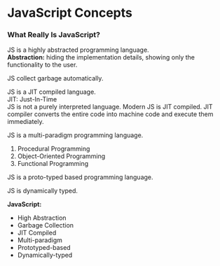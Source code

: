 # JavaScript Concepts

### What Really Is JavaScript?

JS is a highly abstracted programming language.  
**Abstraction:** hiding the implementation details, showing only the functionality to the user.

JS collect garbage automatically.

JS is a JIT compiled language.  
JIT: Just-In-Time  
JS is not a purely interpreted language. Modern JS is JIT compiled. JIT compiler converts the entire code into machine code and execute them immediately.

JS is a multi-paradigm programming language.  
1. Procedural Programming
2. Object-Oriented Programming
3. Functional Programming  
  
JS is a proto-typed based programming language.  

JS is dynamically typed.  

**JavaScript:**  
- High Abstraction
- Garbage Collection
- JIT Compiled
- Multi-paradigm
- Prototyped-based
- Dynamically-typed